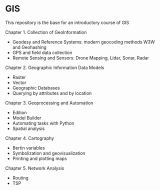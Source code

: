 # GIS

This repository is the base for an introductory course of GIS

Chapter 1. Collection of GeoInformation
- Geodesy and Reference Systems: modern geocoding methods W3W and Geohashing
- GPS and field data collection
- Remote Sensing and Sensors: Drone Mapping, Lidar, Sonar, Radar

Chapter 2. Geographic Information Data Models
- Raster
- Vector
- Geographic Databases
- Querying by attributes and by location

Chapter 3. Geoprocessing and Automation
- Edition
- Model Builder
- Automating tasks with Python
- Spatial analysis

Chapter 4. Cartography
- Bertin variables
- Symbolization and geovisualization
- Printing and plotting maps

Chapter 5. Network Analysis
- Routing
- TSP


